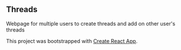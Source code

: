 ## Threads

Webpage for multiple users to create threads and add on other user's threads

This project was bootstrapped with [Create React App](https://github.com/facebook/create-react-app).

